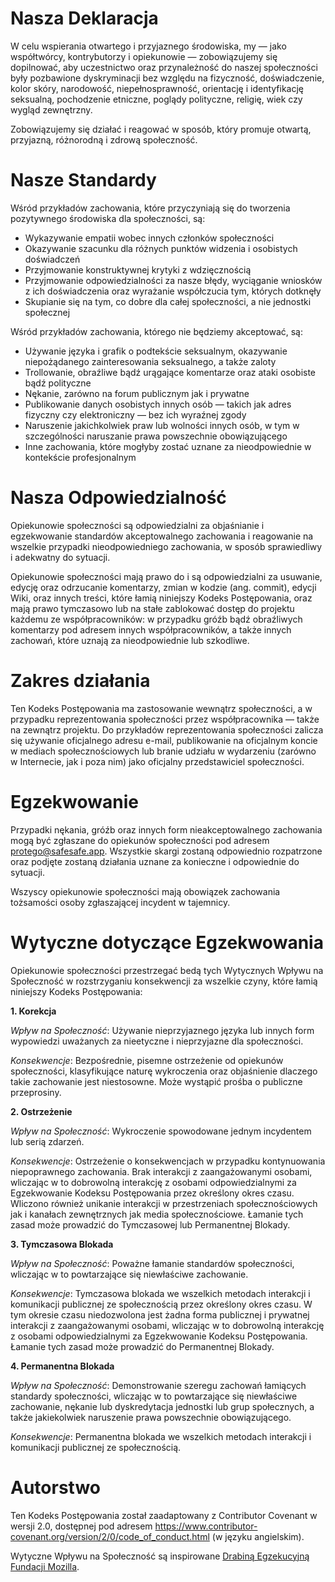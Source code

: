 # Nasza Deklaracja

W celu wspierania otwartego i przyjaznego środowiska, my — jako współtwórcy, kontrybutorzy i opiekunowie — zobowiązujemy się dopilnować, aby uczestnictwo oraz przynależność do naszej społeczności były pozbawione dyskryminacji bez względu na fizyczność, doświadczenie, kolor skóry, narodowość, niepełnosprawność, orientację i identyfikację seksualną, pochodzenie etniczne, poglądy polityczne, religię, wiek czy wygląd zewnętrzny.

Zobowiązujemy się działać i reagować w sposób, który promuje otwartą, przyjazną, różnorodną i zdrową społeczność.

# Nasze Standardy

Wśród przykładów zachowania, które przyczyniają się do tworzenia pozytywnego środowiska dla społeczności, są:

- Wykazywanie empatii wobec innych członków społeczności
- Okazywanie szacunku dla różnych punktów widzenia i osobistych doświadczeń
- Przyjmowanie konstruktywnej krytyki z wdzięcznością
- Przyjmowanie odpowiedzialności za nasze błędy, wyciąganie wniosków z ich doświadczenia oraz wyrażanie współczucia tym, których dotknęły
- Skupianie się na tym, co dobre dla całej społeczności, a nie jednostki społecznej
    
Wśród przykładów zachowania, którego nie będziemy akceptować, są:
    
- Używanie języka i grafik o podtekście seksualnym, okazywanie niepożądanego zainteresowania seksualnego, a także zaloty
- Trollowanie, obraźliwe bądź urągające komentarze oraz ataki osobiste bądź polityczne
- Nękanie, zarówno na forum publicznym jak i prywatne
- Publikowanie danych osobistych innych osób — takich jak adres fizyczny czy elektroniczny — bez ich wyraźnej zgody
- Naruszenie jakichkolwiek praw lub wolności innych osób, w tym w szczególności naruszanie prawa powszechnie obowiązującego
- Inne zachowania, które mogłyby zostać uznane za nieodpowiednie w kontekście profesjonalnym
    
# Nasza Odpowiedzialność

Opiekunowie społeczności są odpowiedzialni za objaśnianie i egzekwowanie standardów akceptowalnego zachowania i reagowanie na wszelkie przypadki nieodpowiedniego zachowania, w sposób sprawiedliwy i adekwatny do sytuacji.

Opiekunowie społeczności mają prawo do i są odpowiedzialni za usuwanie, edycję oraz odrzucanie komentarzy, zmian w kodzie (ang. commit), edycji Wiki, oraz innych treści, które łamią niniejszy Kodeks Postępowania, oraz mają prawo tymczasowo lub na stałe zablokować dostęp do projektu każdemu ze współpracowników: w przypadku gróźb bądź obraźliwych komentarzy pod adresem innych współpracowników, a także innych zachowań, które uznają za nieodpowiednie lub szkodliwe.

# Zakres działania

Ten Kodeks Postępowania ma zastosowanie wewnątrz społeczności, a w przypadku reprezentowania społeczności przez współpracownika — także na zewnątrz projektu. Do przykładów reprezentowania społeczności zalicza się używanie oficjalnego adresu e-mail, publikowanie na oficjalnym koncie w mediach społecznościowych lub branie udziału w wydarzeniu (zarówno w Internecie, jak i poza nim) jako oficjalny przedstawiciel społeczności.

# Egzekwowanie

Przypadki nękania, gróźb oraz innych form nieakceptowalnego zachowania mogą być zgłaszane do opiekunów społeczności pod adresem [protego@safesafe.app](mailto:protego@safesafe.app). Wszystkie skargi zostaną odpowiednio rozpatrzone oraz podjęte zostaną działania uznane za konieczne i odpowiednie do sytuacji.

Wszyscy opiekunowie społeczności mają obowiązek zachowania tożsamości osoby zgłaszającej incydent w tajemnicy.

# Wytyczne dotyczące Egzekwowania

Opiekunowie społeczności przestrzegać bedą tych Wytycznych Wpływu na Społeczność w rozstrzyganiu konsekwencji za wszelkie czyny, które łamią niniejszy Kodeks Postępowania:

**1. Korekcja**

_Wpływ na Społeczność_: Używanie nieprzyjaznego języka lub innych form wypowiedzi uważanych za nieetyczne i nieprzyjazne dla społeczności.

_Konsekwencje_: Bezpośrednie, pisemne ostrzeżenie od opiekunów społeczności, klasyfikujące naturę wykroczenia oraz objaśnienie dlaczego takie zachowanie jest niestosowne. Może wystąpić prośba o publiczne przeprosiny.

**2. Ostrzeżenie**

_Wpływ na Społeczność_: Wykroczenie spowodowane jednym incydentem lub serią zdarzeń.

_Konsekwencje_: Ostrzeżenie o konsekwencjach w przypadku kontynuowania niepoprawnego zachowania. Brak interakcji z zaangażowanymi osobami, wliczając w to dobrowolną interakcję z osobami odpowiedzialnymi za Egzekwowanie Kodeksu Postępowania przez określony okres czasu. Wliczono również unikanie interakcji w przestrzeniach społecznościowych jak i kanałach zewnętrznych jak media społecznościowe. Łamanie tych zasad może prowadzić do Tymczasowej lub Permanentnej Blokady.

**3. Tymczasowa Blokada**

_Wpływ na Społeczność_: Poważne łamanie standardów społeczności, wliczając w to powtarzające się niewłaściwe zachowanie.

_Konsekwencje_: Tymczasowa blokada we wszelkich metodach interakcji i komunikacji publicznej ze społecznością przez określony okres czasu. W tym okresie czasu niedozwolona jest żadna forma publicznej i prywatnej interakcji z zaangażowanymi osobami, wliczając w to dobrowolną interakcję z osobami odpowiedzialnymi za Egzekwowanie Kodeksu Postępowania. Łamanie tych zasad może prowadzić do Permanentnej Blokady.

**4. Permanentna Blokada**

_Wpływ na Społeczność_: Demonstrowanie szeregu zachowań łamiących standardy społeczności, wliczając w to powtarzające się niewłaściwe zachowanie, nękanie lub dyskredytacja jednostki lub grup społecznych, a także jakiekolwiek naruszenie prawa powszechnie obowiązującego.

_Konsekwencje_: Permanentna blokada we wszelkich metodach interakcji i komunikacji publicznej ze społecznością.

# Autorstwo

Ten Kodeks Postępowania został zaadaptowany z Contributor Covenant w wersji 2.0, dostępnej pod adresem https://www.contributor-covenant.org/version/2/0/code_of_conduct.html (w języku angielskim).

Wytyczne Wpływu na Społeczność są inspirowane [Drabiną Egzekucyjną Fundacji Mozilla](https://github.com/mozilla/diversity).

